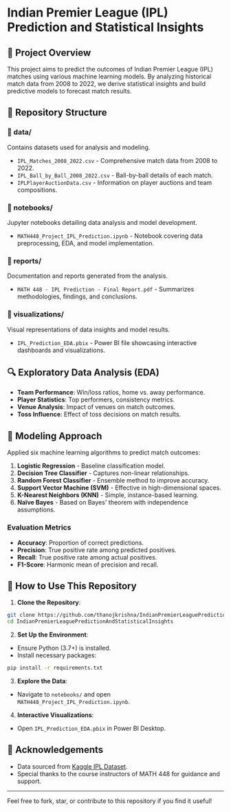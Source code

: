 # Indian Premier League (IPL) Prediction and Statistical Insights

## 🏏 Project Overview
This project aims to predict the outcomes of Indian Premier League (IPL) matches using various machine learning models. By analyzing historical match data from 2008 to 2022, we derive statistical insights and build predictive models to forecast match results.

## 📁 Repository Structure

### 📂 data/
Contains datasets used for analysis and modeling.
- `IPL_Matches_2008_2022.csv` - Comprehensive match data from 2008 to 2022.
- `IPL_Ball_by_Ball_2008_2022.csv` - Ball-by-ball details of each match.
- `IPLPlayerAuctionData.csv` - Information on player auctions and team compositions.

### 📂 notebooks/
Jupyter notebooks detailing data analysis and model development.
- `MATH448_Project_IPL_Prediction.ipynb` - Notebook covering data preprocessing, EDA, and model implementation.

### 📂 reports/
Documentation and reports generated from the analysis.
- `MATH 448 - IPL Prediction - Final Report.pdf` - Summarizes methodologies, findings, and conclusions.

### 📂 visualizations/
Visual representations of data insights and model results.
- `IPL_Prediction_EDA.pbix` - Power BI file showcasing interactive dashboards and visualizations.

## 🔍 Exploratory Data Analysis (EDA)
- **Team Performance**: Win/loss ratios, home vs. away performance.
- **Player Statistics**: Top performers, consistency metrics.
- **Venue Analysis**: Impact of venues on match outcomes.
- **Toss Influence**: Effect of toss decisions on match results.

## 🧠 Modeling Approach

Applied six machine learning algorithms to predict match outcomes:
1. **Logistic Regression** - Baseline classification model.
2. **Decision Tree Classifier** - Captures non-linear relationships.
3. **Random Forest Classifier** - Ensemble method to improve accuracy.
4. **Support Vector Machine (SVM)** - Effective in high-dimensional spaces.
5. **K-Nearest Neighbors (KNN)** - Simple, instance-based learning.
6. **Naïve Bayes** - Based on Bayes' theorem with independence assumptions.

### Evaluation Metrics
- **Accuracy**: Proportion of correct predictions.
- **Precision**: True positive rate among predicted positives.
- **Recall**: True positive rate among actual positives.
- **F1-Score**: Harmonic mean of precision and recall.

## 🚀 How to Use This Repository

1. **Clone the Repository**:

```bash
git clone https://github.com/thanojkrishna/IndianPremierLeaguePredictionAndStatisticalInsights.git
cd IndianPremierLeaguePredictionAndStatisticalInsights
```

2. **Set Up the Environment**:
- Ensure Python (3.7+) is installed.
- Install necessary packages:

```bash
pip install -r requirements.txt
```

3. **Explore the Data**:
- Navigate to `notebooks/` and open `MATH448_Project_IPL_Prediction.ipynb`.

4. **Interactive Visualizations**:
- Open `IPL_Prediction_EDA.pbix` in Power BI Desktop.



## 🙏 Acknowledgements
- Data sourced from [Kaggle IPL Dataset](https://www.kaggle.com/datasets).
- Special thanks to the course instructors of MATH 448 for guidance and support.

---
Feel free to fork, star, or contribute to this repository if you find it useful!
